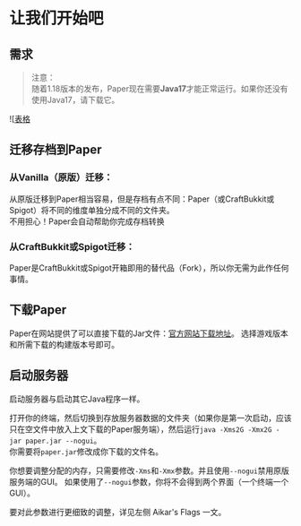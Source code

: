 
# 让我们开始吧
## 需求
> 注意：  
> 随着1.18版本的发布，Paper现在需要**Java17**才能正常运行。如果你还没有使用Java17，请下载它。  

![[表格](https://i.postimg.cc/3JxNhC3X/QQ-20221001165655.png)

## 迁移存档到Paper
### 从Vanilla（原版）迁移：
从原版迁移到Paper相当容易，但是存档有点不同：Paper（或CraftBukkit或Spigot）将不同的维度单独分成不同的文件夹。  
不用担心！Paper会自动帮助你完成存档转换  

### 从CraftBukkit或Spigot迁移：
Paper是CraftBukkit或Spigot开箱即用的替代品（Fork），所以你无需为此作任何事情。  
  
## 下载Paper
Paper在网站提供了可以直接下载的Jar文件：[官方网站下载地址](https://papermc.io/downloads)。
选择游戏版本和所需下载的构建版本号即可。  

## 启动服务器
启动服务器与启动其它Java程序一样。   
  
打开你的终端，然后切换到存放服务器数据的文件夹（如果你是第一次启动，应该只在空文件中放入上文下载的Paper服务端），然后运行`java -Xms2G -Xmx2G -jar paper.jar --nogui`。  
你需要将`paper.jar`修改成你下载的文件名。
    
你想要调整分配的内存，只需要修改`-Xms`和`-Xmx`参数。并且使用`--nogui`禁用原版服务端的GUI。
如果使用了`--nogui`参数，你将不会得到两个界面（一个终端一个GUI）。  
  
要对此参数进行更细致的调整，详见左侧 Aikar's Flags 一文。  
